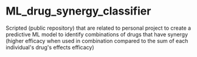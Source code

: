 # ML_drug_synergy_classifier
Scripted (public repository) that are related to personal project to create a predictive ML model to identify combinations of drugs that have synergy (higher efficacy when used in combination compared to the sum of each individual's drug's effects efficacy)
